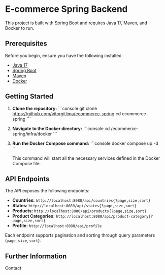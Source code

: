 # E-commerce Spring Backend

This project is built with Spring Boot and requires Java 17, Maven, and Docker to run.

## Prerequisites

Before you begin, ensure you have the following installed:

- [Java 17](https://www.oracle.com/java/technologies/javase-jdk17-downloads.html)
- [Spring Boot](https://spring.io/projects/spring-boot)
- [Maven](https://maven.apache.org/)
- [Docker](https://www.docker.com/)

## Getting Started

1. **Clone the repository:**
   \```console
   git clone https://github.com/vitorgitlima/ecommerce-spring
   cd ecommerce-spring
   \```

2. **Navigate to the Docker directory:**
   \```console
   cd /ecommerce-spring/infra/docker
   \```

3. **Run the Docker Compose command:**
   \```console
   docker compose up -d
   \```

   This command will start all the necessary services defined in the Docker Compose file.

## API Endpoints

The API exposes the following endpoints:

- **Countries:** `http://localhost:8080/api/countries{?page,size,sort}`
- **States:** `http://localhost:8080/api/states{?page,size,sort}`
- **Products:** `http://localhost:8080/api/products{?page,size,sort}`
- **Product Categories:** `http://localhost:8080/api/product-category{?page,size,sort}`
- **Profile:** `http://localhost:8080/api/profile`

Each endpoint supports pagination and sorting through query parameters (`page`, `size`, `sort`).

## Further Information
Contact

